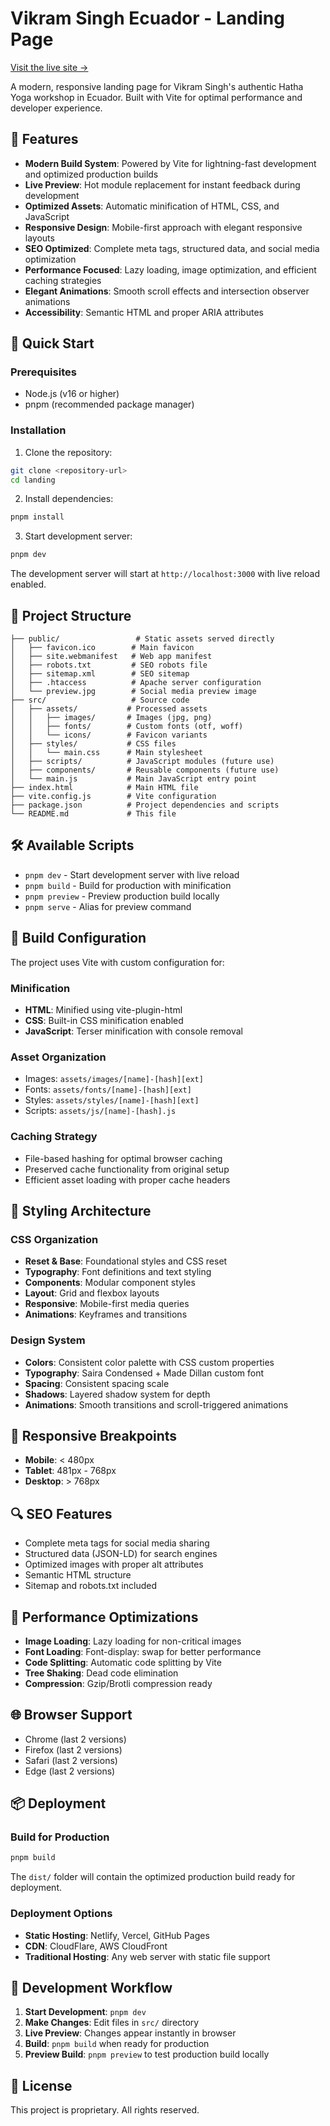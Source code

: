 # Vikram Singh Ecuador - Landing Page

[Visit the live site →](https://vikramecuador.com)

A modern, responsive landing page for Vikram Singh's authentic Hatha Yoga workshop in Ecuador. Built with Vite for optimal performance and developer experience.

## 🌟 Features

- **Modern Build System**: Powered by Vite for lightning-fast development and optimized production builds
- **Live Preview**: Hot module replacement for instant feedback during development
- **Optimized Assets**: Automatic minification of HTML, CSS, and JavaScript
- **Responsive Design**: Mobile-first approach with elegant responsive layouts
- **SEO Optimized**: Complete meta tags, structured data, and social media optimization
- **Performance Focused**: Lazy loading, image optimization, and efficient caching strategies
- **Elegant Animations**: Smooth scroll effects and intersection observer animations
- **Accessibility**: Semantic HTML and proper ARIA attributes

## 🚀 Quick Start

### Prerequisites

- Node.js (v16 or higher)
- pnpm (recommended package manager)

### Installation

1. Clone the repository:
```bash
git clone <repository-url>
cd landing
```

2. Install dependencies:
```bash
pnpm install
```

3. Start development server:
```bash
pnpm dev
```

The development server will start at `http://localhost:3000` with live reload enabled.

## 📁 Project Structure

```
├── public/                 # Static assets served directly
│   ├── favicon.ico        # Main favicon
│   ├── site.webmanifest   # Web app manifest
│   ├── robots.txt         # SEO robots file
│   ├── sitemap.xml        # SEO sitemap
│   ├── .htaccess          # Apache server configuration
│   └── preview.jpg        # Social media preview image
├── src/                   # Source code
│   ├── assets/           # Processed assets
│   │   ├── images/       # Images (jpg, png)
│   │   ├── fonts/        # Custom fonts (otf, woff)
│   │   └── icons/        # Favicon variants
│   ├── styles/           # CSS files
│   │   └── main.css      # Main stylesheet
│   ├── scripts/          # JavaScript modules (future use)
│   ├── components/       # Reusable components (future use)
│   └── main.js           # Main JavaScript entry point
├── index.html            # Main HTML file
├── vite.config.js        # Vite configuration
├── package.json          # Project dependencies and scripts
└── README.md             # This file
```

## 🛠 Available Scripts

- `pnpm dev` - Start development server with live reload
- `pnpm build` - Build for production with minification
- `pnpm preview` - Preview production build locally
- `pnpm serve` - Alias for preview command

## 🔧 Build Configuration

The project uses Vite with custom configuration for:

### Minification
- **HTML**: Minified using vite-plugin-html
- **CSS**: Built-in CSS minification enabled
- **JavaScript**: Terser minification with console removal

### Asset Organization
- Images: `assets/images/[name]-[hash][ext]`
- Fonts: `assets/fonts/[name]-[hash][ext]`
- Styles: `assets/styles/[name]-[hash][ext]`
- Scripts: `assets/js/[name]-[hash].js`

### Caching Strategy
- File-based hashing for optimal browser caching
- Preserved cache functionality from original setup
- Efficient asset loading with proper cache headers

## 🎨 Styling Architecture

### CSS Organization
- **Reset & Base**: Foundational styles and CSS reset
- **Typography**: Font definitions and text styling
- **Components**: Modular component styles
- **Layout**: Grid and flexbox layouts
- **Responsive**: Mobile-first media queries
- **Animations**: Keyframes and transitions

### Design System
- **Colors**: Consistent color palette with CSS custom properties
- **Typography**: Saira Condensed + Made Dillan custom font
- **Spacing**: Consistent spacing scale
- **Shadows**: Layered shadow system for depth
- **Animations**: Smooth transitions and scroll-triggered animations

## 📱 Responsive Breakpoints

- **Mobile**: < 480px
- **Tablet**: 481px - 768px
- **Desktop**: > 768px

## 🔍 SEO Features

- Complete meta tags for social media sharing
- Structured data (JSON-LD) for search engines
- Optimized images with proper alt attributes
- Semantic HTML structure
- Sitemap and robots.txt included

## 🚀 Performance Optimizations

- **Image Loading**: Lazy loading for non-critical images
- **Font Loading**: Font-display: swap for better performance
- **Code Splitting**: Automatic code splitting by Vite
- **Tree Shaking**: Dead code elimination
- **Compression**: Gzip/Brotli compression ready

## 🌐 Browser Support

- Chrome (last 2 versions)
- Firefox (last 2 versions)
- Safari (last 2 versions)
- Edge (last 2 versions)

## 📦 Deployment

### Build for Production
```bash
pnpm build
```

The `dist/` folder will contain the optimized production build ready for deployment.

### Deployment Options
- **Static Hosting**: Netlify, Vercel, GitHub Pages
- **CDN**: CloudFlare, AWS CloudFront
- **Traditional Hosting**: Any web server with static file support

## 🔧 Development Workflow

1. **Start Development**: `pnpm dev`
2. **Make Changes**: Edit files in `src/` directory
3. **Live Preview**: Changes appear instantly in browser
4. **Build**: `pnpm build` when ready for production
5. **Preview Build**: `pnpm preview` to test production build locally

## 📄 License

This project is proprietary. All rights reserved.